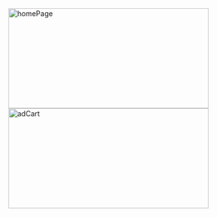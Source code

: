 <img src="https://github.com/user-attachments/assets/22918367-14a8-43cb-81f8-631c0c03bd65" alt="homePage" width="400" height="200"/>


<img src="https://github.com/user-attachments/assets/e10db004-1663-401c-9afd-aba29c119906" alt="adCart" width="400" height="200"/>


